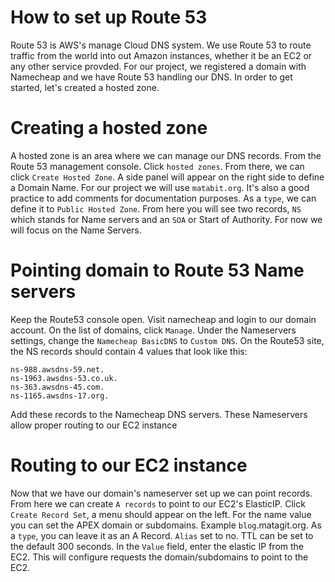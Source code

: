 # How to set up Route 53
Route 53 is AWS's manage Cloud DNS system. We use Route 53 to route traffic from the world into out Amazon instances, whether it be 
an EC2 or any other service provded. For our project, we registered a domain with Namecheap and we have Route 53 handling our DNS.
In order to get started, let's created a hosted zone.

# Creating a hosted zone
A hosted zone is an area where we can manage our DNS records. From the Route 53 management console. Click `hosted zones`. From
there, we can click `Create Hosted Zone`. A side panel will appear on the right side to define a Domain Name. For our project we
will use `matabit.org`. It's also a good practice to add comments for documentation purposes. As a `type`, we can define it to `Public
Hosted Zone`. From here you will see two records, `NS` which stands for Name servers and an `SOA` or Start of Authority. For now we
will focus on the Name Servers.

# Pointing domain to Route 53 Name servers
Keep the Route53 console open. Visit namecheap and login to our domain account. On the list of domains, click `Manage`. Under the 
Nameservers settings, change the `Namecheap BasicDNS` to `Custom DNS`. On the Route53 site, the NS records should contain 4 values that look like this:

```
ns-988.awsdns-59.net.
ns-1963.awsdns-53.co.uk.
ns-363.awsdns-45.com.
ns-1165.awsdns-17.org.
```

Add these records to the Namecheap DNS servers. These Nameservers allow proper routing to our EC2 instance

# Routing to our EC2 instance
Now that we have our domain's nameserver set up we can point records. From here we can create `A records` to point to our EC2's 
ElasticIP. Click `Create Record Set`, a menu should appear on the left. For the name  value you can set the APEX domain or subdomains. 
Example `blog`.matagit.org. As a `type`, you can leave it as an A Record. `Alias` set to no. TTL can be set to the default 300
seconds. In the `Value` field, enter the elastic IP from the EC2. This will configure requests the domain/subdomains to point
to the EC2.
